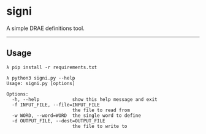 # signi

A simple DRAE definitions tool.

---


## Usage

```
λ pip install -r requirements.txt

λ python3 signi.py --help
Usage: signi.py [options]

Options:
  -h, --help            show this help message and exit
  -f INPUT_FILE, --file=INPUT_FILE
                        the file to read from
  -w WORD, --word=WORD  the single word to define
  -d OUTPUT_FILE, --dest=OUTPUT_FILE
                        the file to write to
```
